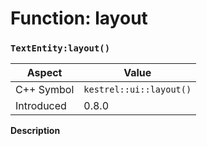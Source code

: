 
# Function: layout
### `TextEntity:layout()`

| Aspect | Value |
| --- | --- |
| C++ Symbol | `kestrel::ui::layout()` |
| Introduced | 0.8.0 |

**Description**


